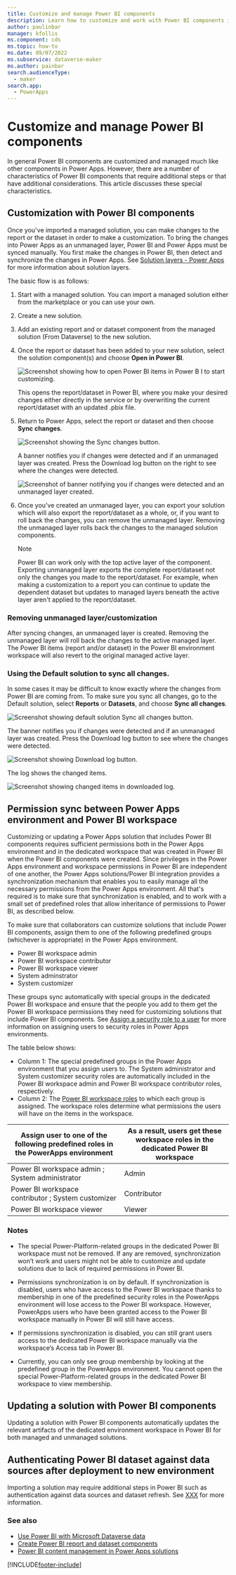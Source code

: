 ```yaml
---
title: Customize and manage Power BI components
description: Learn how to customize and work with Power BI components in Power Apps solutions.
author: paulinbar
manager: kfollis
ms.component: cds
ms.topic: how-to
ms.date: 09/07/2022
ms.subservice: dataverse-maker
ms.author: painbar
search.audienceType: 
  - maker
search.app: 
  - PowerApps
---
```

# Customize and manage Power BI components

In general Power BI components are customized and managed much like other components in Power Apps. However, there are a number of characteristics of Power BI components that require additional steps or that have additional considerations. This article discusses these special characteristics.

## Customization with Power BI components

Once you've imported a managed solution, you can make changes to the report or the dataset in order to make a customization. To bring the changes into Power Apps as an unmanaged layer, Power BI and Power Apps must be synced manually. You first make the changes in Power BI, then detect and synchronize the changes in Power Apps. See [Solution layers - Power Apps](./solution-layers.md) for more information about solution layers.

The basic flow is as follows: 

1. Start with a managed solution. You can import a managed solution either from the marketplace or you can use your own.

1. Create a new solution. 

1. Add an existing report and or dataset component from the managed solution (From Dataverse) to the new solution. 

1. Once the report or dataset has been added to your new solution, select the solution  component(s) and choose **Open in Power BI**.

    ![Screenshot showing how to open Power BI items in Power B I to start customizing.](./media/customize-manage-powerbi-components/open-power-bi-start-customizing.png)
    
    This opens the report/dataset in Power BI, where you make your desired changes either directly in the service or by overwriting the current report/dataset with an updated .pbix file.

1. Return to Power Apps, select the report or dataset and then choose **Sync changes**. 

    ![Screenshot showing the Sync changes button.](./media/customize-manage-powerbi-components/sync-changes.png)

    A banner notifies you if changes were detected and if an unmanaged layer was created. Press the Download log button on the right to see where the changes were detected. 

    ![Screenshot of banner notifying you if changes were detected and an unmanaged layer created.](./media/customize-manage-powerbi-components/banner-change-unmanaged-layer-detection.png)

1. Once you've created an unmanaged layer, you can export your solution which will also export the report/dataset as a whole, or, if you want to roll back the changes, you can remove the unmanaged layer. Removing the unmanaged layer rolls back the changes to the managed solution components.

    > [!NOTE]
    > Power BI can work only with the top active layer of the component. Exporting unmanaged layer exports the complete report/dataset not only the changes you made to the report/dataset. For example, when making a customization to a report you can continue to update the dependent dataset but updates to managed layers beneath the active layer aren't applied to the report/dataset.  

### Removing unmanaged layer/customization 

After syncing changes, an unmanaged layer is created. Removing the unmanaged layer will roll back the changes to the active managed layer. The Power BI items (report and/or dataset) in the Power BI environment workspace will also revert to the original managed active layer. 

### Using the Default solution to sync all changes. 

In some cases it may be difficult to know exactly where the changes from Power BI are coming from. To make sure you sync all changes, go to the Default solution, select **Reports** or **Datasets**, and choose **Sync all changes**.

![Screenshot showing default solution Sync all changes button.](./media/customize-manage-powerbi-components/sync-all-changes.png)

The banner notifies you if changes were detected and if an unmanaged layer was created. Press the Download log button to see where the changes were detected.

![Screenshot showing Download log button.](./media/customize-manage-powerbi-components/download-log.png)

The log shows the changed items.

![Screenshot showing changed items in downloaded log.](./media/customize-manage-powerbi-components/changed-items-log.png)

## Permission sync between Power Apps environment and Power BI workspace

Customizing or updating a Power Apps solution that includes Power BI components requires sufficient permissions both in the Power Apps environment and in the dedicated workspace that was created in Power BI when the Power BI components were created. Since privileges in the Power Apps environment and workspace permissions in Power BI are independent of one another, the Power Apps solutions/Power BI integration provides a synchronization mechanism that enables you to easily manage all the necessary permissions from the Power Apps environment. All that's required is to make sure that synchronization is enabled, and to work with a small set of predefined roles that allow inheritance of permissions to Power BI, as described below.  

To make sure that collaborators can customize solutions that include Power BI components, assign them to one of the following predefined groups (whichever is appropriate) in the Power Apps environment.

* Power BI workspace admin
* Power BI workspace contributor
* Power BI workspace viewer
* System adminstrator
* System customizer 

These groups sync automatically with special groups in the dedicated Power BI workspace and ensure that the people you add to them get the Power BI workspace permissions they need for customizing solutions that include Power BI components. See [Assign a security role to a user](/power-platform/admin/assign-security-roles) for more information on assigning users to security roles in Power Apps environments.

The table below shows:

* Column 1: The special predefined groups in the Power Apps environment that you assign users to. The System administrator and System customizer security roles are automatically included in the Power BI workspace admin and Power BI workspace contributor roles, respectively.
* Column 2: The [Power BI workspace roles](/power-bi/collaborate-share/service-roles-new-workspaces) to which each group is assigned. The workspace roles determine what permissions the users will have on the items in the workspace.


|Assign user to one of the following predefined roles in the PowerApps environment   |As a result, users get these workspace roles in the dedicated Power BI workspace     |
|---------|---------|
|Power BI workspace admin ; System administrator      |Admin        |
|Power BI workspace contributor ; System customizer      |Contributor         |
|Power BI workspace viewer     |Viewer         |

### Notes 

* The special Power-Platform-related groups in the dedicated Power BI workspace must not be removed. If any are removed, synchronization won’t work and users might not be able to customize and update solutions due to lack of required permissions in Power BI.

* Permissions synchronization is on by default. If synchronization is disabled, users who have access to the Power BI workspace thanks to membership in one of the predefined security roles in the PowerApps environment will lose access to the Power BI workspace. However, PowerApps users who have been granted access to the Power BI workspace manually in Power BI will still have access.

* If permissions synchronization is disabled, you can still grant users access to the dedicated Power BI workspace manually via the workspace’s Access tab in Power BI.

* Currently, you can only see group membership by looking at the predefined group in the PowerApps environment. You cannot open the special Power-Platform-related groups in the dedicated Power BI workspace to view membership. 

## Updating a solution with Power BI components

Updating a solution with Power BI components automatically updates the relevant artifacts of the dedicated environment workspace in Power BI for both managed and unmanaged solutions.

## Authenticating Power BI dataset against data sources after deployment to new environment

Importing a solution may require additional steps in Power BI such as authentication against data sources and dataset refresh. See [XXX](/power-bi/collaborate-share/service-power-bi-powerpoint-add-in-about) for more information.

### See also

* [Use Power BI with Microsoft Dataverse data](./use-powerbi-dataverse.md)
* [Create Power BI report and dataset components](../model-driven-apps/create-edit-powerbi-report-dataset-components.md)
* [Power BI content management in Power Apps solutions](../model-driven-apps/powerr-bi-content-management-power-apps-solutions.md)

[!INCLUDE[footer-include](../../includes/footer-banner.md)]